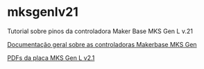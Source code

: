 # mksgenlv21
Tutorial sobre pinos da controladora Maker Base MKS Gen L v.21

[Documentação geral sobre as controladoras Makerbase MKS Gen](https://github.com/edilsoncorrea/MKS-GEN_L)


[PDFs da placa MKS Gen L v2.1](https://github.com/edilsoncorrea/MKS-GEN_L/tree/master/hardware/MKS%20Gen_L%20V2.1_001)
